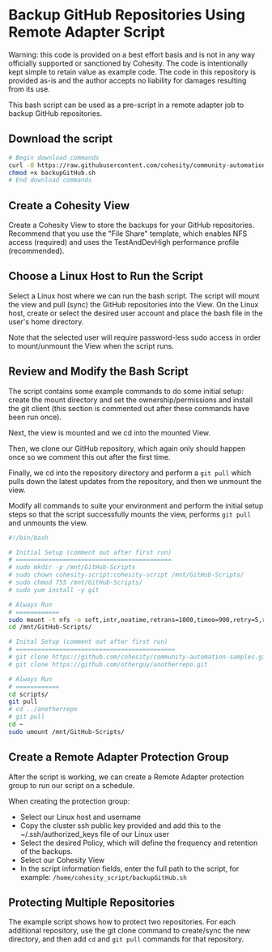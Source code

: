 # Backup GitHub Repositories Using Remote Adapter Script

Warning: this code is provided on a best effort basis and is not in any way officially supported or sanctioned by Cohesity. The code is intentionally kept simple to retain value as example code. The code in this repository is provided as-is and the author accepts no liability for damages resulting from its use.

This bash script can be used as a pre-script in a remote adapter job to backup GitHub repositories.

## Download the script

```bash
# Begin download commands
curl -O https://raw.githubusercontent.com/cohesity/community-automation-samples/main/remoteAdapter/backupGitHub/backupGitHub.sh
chmod +x backupGitHub.sh
# End download commands
```

## Create a Cohesity View

Create a Cohesity View to store the backups for your GitHub repositories. Recommend that you use the "File Share" template, which enables NFS access (required) and uses the TestAndDevHigh performance profile (recommended).

## Choose a Linux Host to Run the Script

Select a Linux host where we can run the bash script. The script will mount the view and pull (sync) the GitHub repositories into the View. On the Linux host, create or select the desired user account and place the bash file in the user's home directory.

Note that the selected user will require password-less sudo access in order to mount/unmount the View when the script runs.

## Review and Modify the Bash Script

The script contains some example commands to do some initial setup: create the mount directory and set the ownership/permissions and install the git client (this section is commented out after these commands have been run once).

Next, the view is mounted and we cd into the mounted View.

Then, we clone our GitHub repository, which again only should happen once so we comment this out after the first time.

Finally, we cd into the repository directory and perform a `git pull` which pulls down the latest updates from the repository, and then we unmount the view.

Modify all commands to suite your environment and perform the initial setup steps so that the script successfully mounts the view, performs `git pull` and unmounts the view.

```bash
#!/bin/bash

# Initial Setup (comment out after first run)
# ===========================================
# sudo mkdir -p /mnt/GitHub-Scripts
# sudo chown cohesity-script:cohesity-script /mnt/GitHub-Scripts/
# sudo chmod 755 /mnt/GitHub-Scripts/
# sudo yum install -y git

# Always Run
# ============
sudo mount -t nfs -o soft,intr,noatime,retrans=1000,timeo=900,retry=5,rsize=1048576,wsize=1048576,nolock mycohesity:/GitHub-Scripts /mnt/GitHub-Scripts/
cd /mnt/GitHub-Scripts/

# Inital Setup (comment out after first run)
# ============================================
# git clone https://github.com/cohesity/community-automation-samples.git
# git clone https://github.com/otherguy/anotherrepo.git

# Always Run
# ============
cd scripts/
git pull
# cd ../anotherrepo
# git pull
cd ~
sudo umount /mnt/GitHub-Scripts/
```

## Create a Remote Adapter Protection Group

After the script is working, we can create a Remote Adapter protection group to run our script on a schedule.

When creating the protection group:

* Select our Linux host and username
* Copy the cluster ssh public key provided and add this to the ~/.ssh/authorized_keys file of our Linux user
* Select the desired Policy, which will define the frequency and retention of the backups.
* Select our Cohesity View
* In the script information fields, enter the full path to the script, for example: `/home/cohesity_script/backupGitHub.sh`

## Protecting Multiple Repositories

The example script shows how to protect two repositories. For each additional repository, use the git clone command to create/sync the new directory, and then add `cd` and `git pull` commands for that repository.
